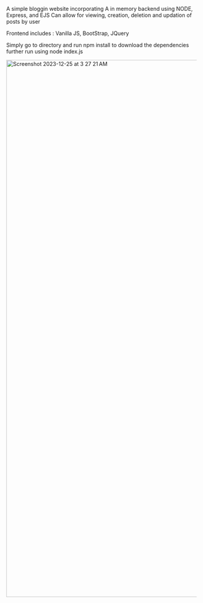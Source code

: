 A simple bloggin website incorporating A in memory backend using NODE, Express, and EJS 
Can allow for viewing, creation, deletion and updation of posts by user

Frontend includes : Vanilla JS, BootStrap, JQuery 

Simply go to directory and run npm install to download the dependencies 
further run using node index.js

<img width="1421" alt="Screenshot 2023-12-25 at 3 27 21 AM" src="https://github.com/arorasumit293/Blogging-Website/assets/139625371/f2434829-c39f-4f3c-a409-1543e774b094">


